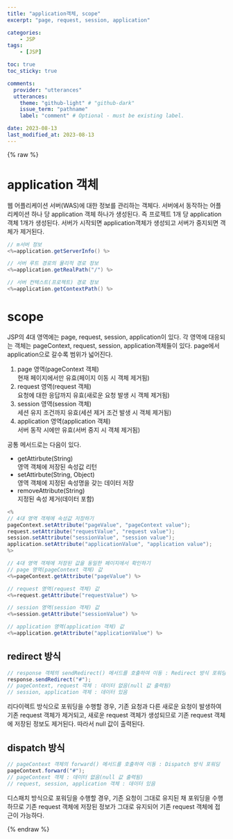 ```yaml
---
title: "application객체, scope"
excerpt: "page, request, session, application"

categories:
    - JSP
tags:
    - [JSP]

toc: true
toc_sticky: true

comments:
  provider: "utterances"
  utterances:
    theme: "github-light" # "github-dark"
    issue_term: "pathname"
    label: "comment" # Optional - must be existing label.

date: 2023-08-13
last_modified_at: 2023-08-13
---
```

{% raw %}
# application 객체
웹 어플리케이션 서버(WAS)에 대한 정보를 관리하는 객체다. 서버에서 동작하는 어플리케이션 하나 당 application 객체 하나가 생성된다. 즉 프로젝트 1개 당 application객체 1개가 생성된다. 서버가 시작되면 application객체가 생성되고 서버가 중지되면 객체가 제거된다.  
```java
// m서버 정보 
<%=application.getServerInfo() %>

// 서버 루트 경로의 물리적 경로 정보
<%=application.getRealPath("/") %>

// 서버 컨텍스트(프로젝트) 경로 정보
<%=application.getContextPath() %>
```

# scope
JSP의 4대 영역에는 page, request, session, application이 있다. 각 영역에 대응되는 객체는 pageContext, request, session, application객체들이 있다. page에서 application으로 갈수록 범위가 넓어진다.  

1. page 영역(pageContext 객체)  
현재 페이지에서만 유효(페이지 이동 시 객체 제거됨)  
2. request 영역(request 객체)  
요청에 대한 응답까지 유효(새로운 요청 발생 시 객체 제거됨)  
3. session 영역(session 객체)  
세션 유지 조건까지 유효(세션 제거 조건 발생 시 객체 제거됨)  
4. application 영역(application 객체)  
서버 동작 시에만 유효(서버 중지 시 객체 제거됨)  

공통 메서드로는 다음이 있다.  
- getAttirbute(String)  
영역 객체에 저장된 속성값 리턴  
- setAttirbute(String, Object)  
영역 객체에 지정된 속성명을 갖는 데이터 저장  
- removeAttribute(String)  
지정된 속성 제거(데이터 포함)  

```java
<%
// 4대 영역 객체에 속성값 저장하기
pageContext.setAttribute("pageValue", "pageContext value");
request.setAttribute("requestValue", "request value");
session.setAttribute("sessionValue", "session value");
application.setAttribute("applicationValue", "application value");
%>

// 4대 영역 객체에 저장된 값을 동일한 페이지에서 확인하기
// page 영역(pageContext 객체) 값
<%=pageContext.getAttribute("pageValue") %>

// request 영역(request 객체) 값
<%=request.getAttribute("requestValue") %>

// session 영역(session 객체) 값
<%=session.getAttribute("sessionValue") %>

// application 영역(application 객체) 값
<%=application.getAttribute("applicationValue") %>
```

## redirect 방식
```java
// response 객체의 sendRedirect() 메서드를 호출하여 이동 : Redirect 방식 포워딩
response.sendRedirect("#");
// pageContext, request 객체 : 데이터 없음(null 값 출력됨)
// session, application 객체 : 데이터 있음
```
리다이렉트 방식으로 포워딩을 수행할 경우, 기존 요청과 다른 새로운 요청이 발생하여 기존 request 객체가 제거되고, 새로운 request 객체가 생성되므로
기존 request 객체에 저장된 정보도 제거된다. 따라서 null 값이 출력된다.

## dispatch 방식
```java
// pageContext 객체의 forward() 메서드를 호출하여 이동 : Dispatch 방식 포워딩
pageContext.forward("#");
// pageContext 객체 : 데이터 없음(null 값 출력됨)
// request, session, application 객체 : 데이터 있음
```
디스패치 방식으로 포워딩을 수행할 경우, 기존 요청이 그대로 유지된 채 포워딩을 수행하므로 기존 request 객체에 저장된 정보가 그대로 유지되어 기존 request 객체에 접근이 가능하다.  


{% endraw %}
